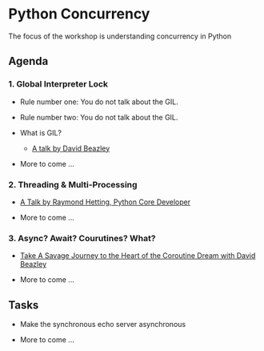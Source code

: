 # Python Concurrency

The focus of the workshop is understanding concurrency in Python

## Agenda

### 1. Global Interpreter Lock

* Rule number one: You do not talk about the GIL.

* Rule number two: You do not talk about the GIL.

* What is GIL?

  * [A talk by David Beazley](https://www.youtube.com/watch?v=Obt-vMVdM8s)

* More to come ...

### 2. Threading & Multi-Processing

* [A Talk by Raymond Hetting, Python Core Developer](https://www.youtube.com/watch?v=Bv25Dwe84g0)

* More to come ...

### 3. Async? Await? Courutines? What?

* [Take A Savage Journey to the Heart of the Coroutine Dream with David Beazley](https://www.youtube.com/watch?v=E-1Y4kSsAFc)

* More to come ...

## Tasks

* Make the synchronous echo server asynchronous

* More to come ...
